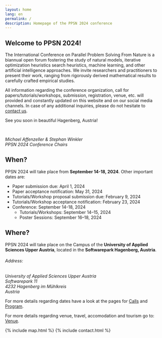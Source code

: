 ```yaml
---
layout: home
lang: en
permalink: /
description: Homepage of the PPSN 2024 conference
---
```


<section class="background-light pad" id="welcome">
    <div class="container text-justify">
        <h1>Welcome to PPSN 2024!</h1>
        <div class="row">
            <div class="col-lg-12 col-md-12">
                <p class="text-justify">
                    The International Conference on Parallel Problem Solving From Nature is a biannual open forum fostering the study of natural models, iterative optimization heuristics search heuristics, machine learning, and other artificial intelligence approaches. We invite researchers and practitioners to present their work, ranging from rigorously derived mathematical results to carefully crafted empirical studies.
                </p>
                <p>
                    All information regarding the conference organization, call for papers/tutorials/workshops, submission, registration, venue, etc. will provided and constantly updated on this website and on our social media channels. In case of any additional inquiries, please do not hesitate to <a href="#contact">contact us</a>.
                </p>
                <p>See you soon in beautiful Hagenberg, Austria!</p>
                <br/>
                <p>                
                    <em>Michael Affenzeller & Stephan Winkler</em><br/>
                    <em>PPSN 2024 Conference Chairs</em>
                </p>                
            </div>
        </div>
    </div>
</section>

<section class="background-primary pad" id="overview">
    <div class="container text-justify">        
        <div class="row">
            <div class="col-lg-6 col-md-12">
                <h2>When?</h2>
                <p class="text-justify">
                    PPSN 2024 will take place from <b>September 14-18, 2024</b>. Other important dates are:
                </p>
                <ul class="date-list">
                    <li>Paper submission due:           <span>April 1, 2024</span></li>
                    <li>Paper acceptance notification:  <span>May 31, 2024</span></li>
                    <li>Tutorials/Workshop proposal submission due: <span>February 9, 2024</span></li>
                    <li>Tutorials/Workshop acceptance notification: <span>February 23, 2024</span></li>
                    <li>
                        Conference: <span>September 14-18, 2024</span>
                        <ul class="date-list-l2">
                            <li>Tutorials/Workshops: <span>September 14–15, 2024</span></li>
                            <li>Poster Sessions: <span>September 16–18, 2024</span></li>
                        </ul>
                    </li>
                </ul> 
            </div>
            <div class="col-lg-6 col-md-12">
                <h2>Where?</h2>
                <p class="text-justify">
                    PPSN 2024 will take place on the Campus of the <b>University of Applied Sciences Upper Austria</b>, located in the <b>Softwarepark Hagenberg, Austria</b>.
                </p>
                <p>
                    <h6>Address:</h6>
                    <address>
                    University of Applied Sciences Upper Austria<br/>
                    Softwarepark 11<br/>
                    4232 Hagenberg im Mühlkreis<br/>
                    Austria
                    </address>                    
                </p>                             
            </div>
        </div>
        <div class="row">
            <div class="col-lg-6 col-md-12">
                <p>
                    For more details regarding dates have a look at the pages for <a href="{{ site.baseurl }}/calls">Calls</a> and <a href="{{ site.baseurl }}/program">Program</a>.
                </p> 
            </div>
            <div class="col-lg-6 col-md-12">
                <p>
                    For more details regarding venue, travel, accomodation and tourism go to: <a href="{{ site.baseurl }}/venue">Venue</a>.
                </p> 
            </div>
        </div>
    </div>
</section>

{% include map.html %}
{% include contact.html %}